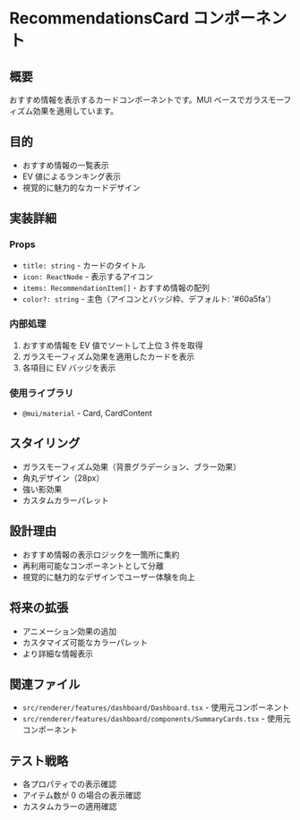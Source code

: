 # RecommendationsCard コンポーネント

## 概要

おすすめ情報を表示するカードコンポーネントです。MUI ベースでガラスモーフィズム効果を適用しています。

## 目的

- おすすめ情報の一覧表示
- EV 値によるランキング表示
- 視覚的に魅力的なカードデザイン

## 実装詳細

### Props

- `title: string` - カードのタイトル
- `icon: ReactNode` - 表示するアイコン
- `items: RecommendationItem[]` - おすすめ情報の配列
- `color?: string` - 主色（アイコンとバッジ枠、デフォルト: '#60a5fa'）

### 内部処理

1. おすすめ情報を EV 値でソートして上位 3 件を取得
2. ガラスモーフィズム効果を適用したカードを表示
3. 各項目に EV バッジを表示

### 使用ライブラリ

- `@mui/material` - Card, CardContent

## スタイリング

- ガラスモーフィズム効果（背景グラデーション、ブラー効果）
- 角丸デザイン（28px）
- 強い影効果
- カスタムカラーパレット

## 設計理由

- おすすめ情報の表示ロジックを一箇所に集約
- 再利用可能なコンポーネントとして分離
- 視覚的に魅力的なデザインでユーザー体験を向上

## 将来の拡張

- アニメーション効果の追加
- カスタマイズ可能なカラーパレット
- より詳細な情報表示

## 関連ファイル

- `src/renderer/features/dashboard/Dashboard.tsx` - 使用元コンポーネント
- `src/renderer/features/dashboard/components/SummaryCards.tsx` - 使用元コンポーネント

## テスト戦略

- 各プロパティでの表示確認
- アイテム数が 0 の場合の表示確認
- カスタムカラーの適用確認
